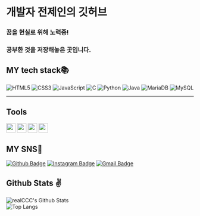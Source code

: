 # 개발자 전제인의 깃허브

### 꿈을 현실로 위해 노력중!
### 공부한 것을 저장해놓은 곳입니다.

<h2 align>MY tech stack📚</h2>
<p>
  <img alt="HTML5" src="https://img.shields.io/badge/-HTML5-red?style=for-the-badge&logo=html5&logoColor=ffffff" />
  <img alt="CSS3" src="https://img.shields.io/badge/-CSS3-blue?style=for-the-badge&logo=CSS3" />
  <img alt="JavaScript" src="https://img.shields.io/badge/-JavaScript-F7DF1E?style=for-the-badge&logo=JavaScript&logoColor=black" />
  <img alt="C" src="https://img.shields.io/badge/C-00599C?style=for-the-badge&logo=c&logoColor=white" />
  <img alt="Python" src="https://img.shields.io/badge/Python-3776AB?style=for-the-badge&logo=python&logoColor=white" />
  <img alt="Java" src="https://img.shields.io/badge/Java-007396.svg?&style=for-the-badge&logo=Java&logoColor=white" />
  <img alt="MariaDB" src="https://img.shields.io/badge/MariaDB-003545?style=for-the-badge&logo=MariaDB&logoColor=white" />
  <img alt="MySQL" src="https://img.shields.io/badge/MySQL-4479A1?style=for-the-badge&logo=MySQL&logoColor=white" />


</p>
<hr>

## Tools

[<img src="https://img.shields.io/badge/Eclipse%20IDE-2C2255.svg?&style=flat&logo=Eclipse%20IDE&logoColor=white" height="25">](https://www.eclipse.org/ide/)
[<img src="https://img.shields.io/badge/Visual%20Studio%20Code-007ACC.svg?&style=flat&logo=Visual%20Studio%20Code&logoColor=white" height="25">](https://code.visualstudio.com/)
[<img src="https://img.shields.io/badge/Android%20Studio-3DDC84.svg?&style=flat&logo=Android%20Studio&logoColor=white" height="25">](https://developer.android.com/studio)
[<img src="https://img.shields.io/badge/Spring-6DB33F?style=flat&logo=spring&logoColor=white" height="25">](https://spring.io/)





## MY SNS📲

[![Github Badge](https://img.shields.io/badge/GitHub-100000?style=flat&logo=github&logoColor=white)](https://github.com/realCCC)
[![Instagram Badge](https://img.shields.io/badge/-@zz.ii282-purple?style=flat&logo=instagram&logoColor=white&link=https://instagram.com/zz.ii282/)](https://instagram.com/zz.ii282)
[![Gmail Badge](https://img.shields.io/badge/wpdls2821@gmail.com-c14438?style=flat&logo=Gmail&logoColor=white&link=mailto:wpdls2821@gmail.com)](mailto:wpdls2821@gmail.com)
  
## Github Stats ✌
![realCCC's Github Stats](https://github-readme-stats.vercel.app/api?username=realCCC&count_private=true&show_icons=true&include_all_commits=true)  
![Top Langs](https://github-readme-stats.vercel.app/api/top-langs/?username=realCCC&hide=TeX&layout=compact)
